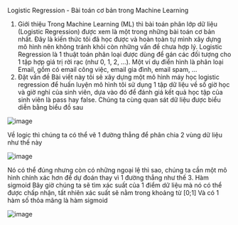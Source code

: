 Logistic Regression - Bài toán cơ bản trong Machine Learning
1. Giới thiệu
  Trong Machine Learning (ML) thì bài toán phân lớp dữ liệu (Logistic Regression) được xem là một trong những bài toán cơ bản nhất. 
  Đây là kiến thức tôi đã học được và hoàn toàn tự mình xây dựng mô hình nên không tránh khỏi còn những vấn đề chưa hợp lý.
  Logistic Regression là 1 thuật toán phân loại được dùng để gán các đối tượng cho 1 tập hợp giá trị rời rạc (như 0, 1, 2, ...). Một ví dụ điển hình là phân loại Email, gồm có email công việc, email gia đình, email spam, ...
2. Đặt vấn đề
  Bài viết này tôi sẽ xây dựng một mô hình máy học logistic regression để huấn luyện mô hình tôi sử dụng 1 tập dữ liệu về số giờ học và giờ nghỉ của sinh viên, dựa vào đó để đánh giá kết quả học tập của sinh viên là pass hay false.
  Chúng ta cùng quan sát dữ liệu được biểu diễn bằng biểu đồ sau
  
![image](https://user-images.githubusercontent.com/87468563/129730800-6a9558b2-a1c4-4132-be0c-a5d3ff675705.png)

  Về logic thì chúng ta có thể vẽ 1 đường thẳng để phân chia 2 vùng dữ liệu như thế này
  
  ![image](https://user-images.githubusercontent.com/87468563/130008460-ee3a5f14-4b7e-4394-8158-31762ceae858.png)
  
  Nó có thể đúng nhưng còn có những ngoại lệ thì sao, chúng ta cần một mô hình chính xác hơn để dự đoán thay vì 1 đường thẳng như thế
3. Hàm sigmoid
  Bây giờ chúng ta sẽ tìm xác suất của 1 điểm dữ liệu mà nó có thể được chấp nhận, tất nhiên xác suất sẽ nằm trong khoảng từ [0;1]
  Và có 1 hàm số thỏa mãng là hàm sigmoid
  
  ![image](https://user-images.githubusercontent.com/87468563/130008913-75500c96-2b8a-4366-93fb-114542130f57.png)

  
